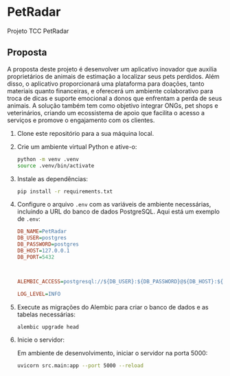 # PetRadar
Projeto TCC PetRadar

## **Proposta**

A proposta deste projeto é desenvolver um aplicativo inovador que auxilia proprietários de animais de estimação a localizar seus pets perdidos. Além disso, o aplicativo proporcionará uma plataforma para doações, tanto materiais quanto financeiras, e oferecerá um ambiente colaborativo para troca de dicas e suporte emocional a donos que enfrentam a perda de seus animais. A solução também tem como objetivo integrar ONGs, pet shops e veterinários, criando um ecossistema de apoio que facilita o acesso a serviços e promove o engajamento com os clientes.

1. Clone este repositório para a sua máquina local.

2. Crie um ambiente virtual Python e ative-o:

    ```bash
    python -m venv .venv
    source .venv/bin/activate
    ```

3. Instale as dependências:

    ```bash
    pip install -r requirements.txt
    ```

4. Configure o arquivo `.env` com as variáveis de ambiente necessárias, incluindo a URL do banco de dados PostgreSQL. Aqui está um exemplo de `.env`:

    ```ini
    DB_NAME=PetRadar
    DB_USER=postgres
    DB_PASSWORD=postgres
    DB_HOST=127.0.0.1
    DB_PORT=5432



    ALEMBIC_ACCESS=postgresql://${DB_USER}:${DB_PASSWORD}@${DB_HOST}:${DB_PORT}/${DB_NAME}

    LOG_LEVEL=INFO
    ```

5. Execute as migrações do Alembic para criar o banco de dados e as tabelas necessárias:

    ```bash
    alembic upgrade head
    ```

6. Inicie o servidor:

    Em ambiente de desenvolvimento, iniciar o servidor na porta 5000:

    ```bash
    uvicorn src.main:app --port 5000 --reload
    ```